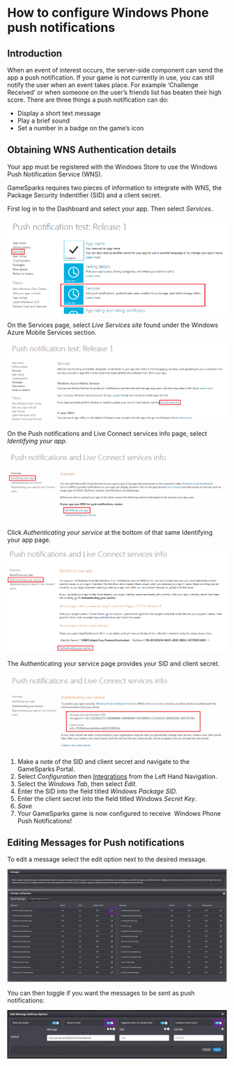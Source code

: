 # How to configure Windows Phone push notifications

## Introduction

When an event of interest occurs, the server-side component can send the app a push notification. If your game is not currently in use, you can still notify the user when an event takes place. For example ‘Challenge Received’ or when someone on the user’s friends list has beaten their high score. There are three things a push notification can do:

  * Display a short text message
  * Play a brief sound
  * Set a number in a badge on the game’s icon

## Obtaining WNS Authentication details

Your app must be registered with the Windows Store to use the Windows Push Notification Service (WNS).  

GameSparks requires two pieces of information to integrate with WNS, the Package Security Indentifier (SID) and a client secret.

First log in to the Dashboard and select your app. Then select *Services*.

![](img/WinPush/1.png)

On the Services page, select *Live Services site* found under the Windows Azure Mobile Services section.

![](img/WinPush/2.png)

On the Push notifications and Live Connect services info page, select *Identifying your app*.

![](img/WinPush/3.png)

Click *Authenticating your service* at the bottom of that same Identifying your app page.

![](img/WinPush/4.png)

The Authenticating your service page provides your SID and client secret.

![](img/WinPush/5.png)

  1. Make a note of the SID and client secret and navigate to the GameSparks Portal.
  2. Select *Configuration* then [Integrations](/Documentation/Configurator/Integrations.md) from the Left Hand Navigation.
  3. Select the *Windows Tab*, then select *Edit.*
  4. Enter the SID into the field titled *Windows Package SID*.
  5. Enter the client secret into the field titled Windows *Secret Key*.
  6. *Save*
  7. Your GameSparks game is now configured to receive  Windows Phone Push Notifications!
 

## Editing Messages for Push notifications

To edit a message select the edit option next to the desired message.

![](img/WinPush/6.jpg)

You can then toggle if you want the messages to be sent as push notifications:

![](img/WinPush/7.jpg)
